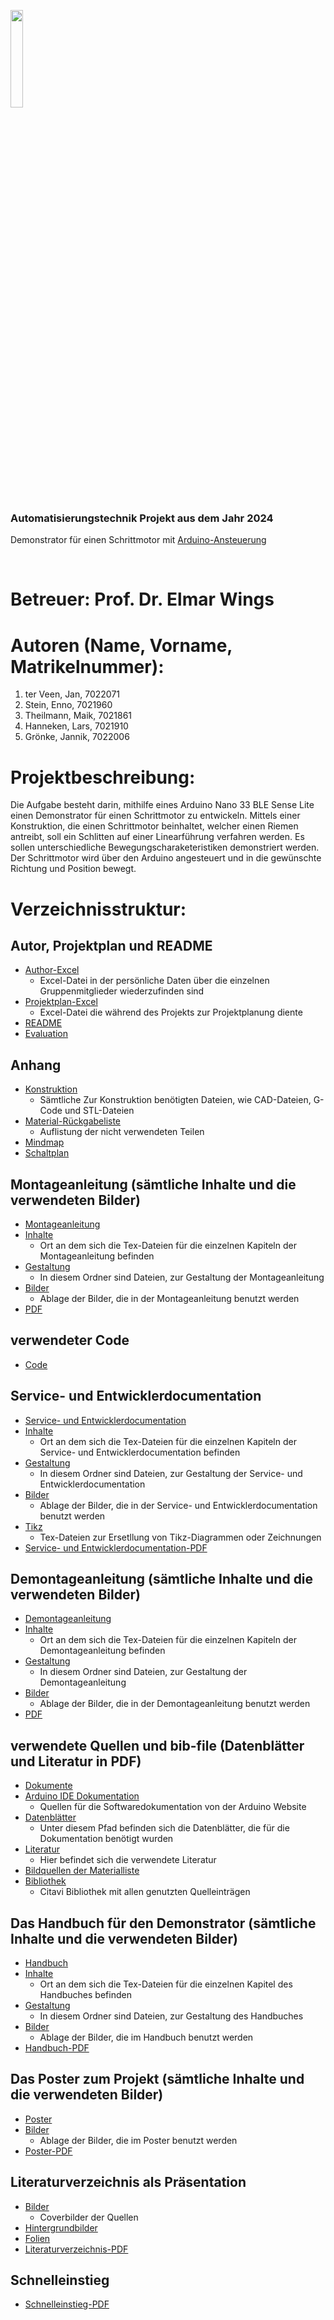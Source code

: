 <div>
  <p>
    <img width="20%" src="/DemosntratorDrauf.jpg">
  </p>
  <b><h3> Automatisierungstechnik Projekt aus dem Jahr 2024 </h3></b>
  <p> Demonstrator für einen Schrittmotor mit <a href="https://www.arduino.cc"> Arduino-Ansteuerung </a></p>
</div>
<br>

# Betreuer: Prof. Dr. Elmar Wings

# Autoren (Name, Vorname, Matrikelnummer):

1. ter Veen, Jan, 7022071
2. Stein, Enno, 7021960
3. Theilmann, Maik, 7021861
4. Hanneken, Lars, 7021910
5. Grönke, Jannik, 7022006

# Projektbeschreibung: 
Die Aufgabe besteht darin, mithilfe eines Arduino Nano 33 BLE Sense Lite einen Demonstrator für einen Schrittmotor zu entwickeln. 
Mittels einer Konstruktion, die einen Schrittmotor beinhaltet, welcher einen Riemen antreibt, soll ein Schlitten auf einer Linearführung verfahren werden. 
Es sollen unterschiedliche Bewegungscharaketeristiken demonstriert werden. Der Schrittmotor wird über den Arduino angesteuert und in die gewünschte Richtung und Position bewegt. 

# Verzeichnisstruktur: 
## Autor, Projektplan und README
- [Author-Excel](author.xlsx)
  - Excel-Datei in der persönliche Daten über die einzelnen Gruppenmitglieder wiederzufinden sind
- [Projektplan-Excel](Projektplan.xlsx)
  - Excel-Datei die während des Projekts zur Projektplanung diente
- [README](README.md)
- [Evaluation](EvaluationHW.xlsx)

## Anhang
- [Konstruktion](DemonstratorSchrittmotor/Appendix/Konstruktion)
  - Sämtliche Zur Konstruktion benötigten Dateien, wie CAD-Dateien, G-Code und STL-Dateien
- [Material-Rückgabeliste](DemonstratorSchrittmotor/Appendix/MaterialRuekgabeListe)
  - Auflistung der nicht verwendeten Teilen
- [Mindmap](DemonstratorSchrittmotor/Appendix/Mindmap)
- [Schaltplan](DemonstratorSchrittmotor/Appendix/SchaltplanFritzing)

## Montageanleitung (sämtliche Inhalte und die verwendeten Bilder)
- [Montageanleitung](DemonstratorSchrittmotor/Assembly)
- [Inhalte](DemonstratorSchrittmotor/Assembly/Chapters)
  - Ort an dem sich die Tex-Dateien für die einzelnen Kapiteln der Montageanleitung befinden
- [Gestaltung](DemonstratorSchrittmotor/Assembly/General)
  - In diesem Ordner sind Dateien, zur Gestaltung der Montageanleitung
- [Bilder](DemonstratorSchrittmotor/Assembly/Images)
  - Ablage der Bilder, die in der Montageanleitung benutzt werden
- [PDF](DemonstratorSchrittmotor/Assembly/MontageAnleitung.pdf)

## verwendeter Code
- [Code](DemonstratorSchrittmotor/Code)

## Service- und Entwicklerdocumentation
- [Service- und Entwicklerdocumentation](DemonstratorSchrittmotor/DeveloperDoc)
- [Inhalte](DemonstratorSchrittmotor/DeveloperDoc/Chapters)
  - Ort an dem sich die Tex-Dateien für die einzelnen Kapiteln der Service- und Entwicklerdocumentation befinden
- [Gestaltung](DemonstratorSchrittmotor/DeveloperDoc/General)
  - In diesem Ordner sind Dateien, zur Gestaltung der Service- und Entwicklerdocumentation
- [Bilder](DemonstratorSchrittmotor/DeveloperDoc/Images)
  - Ablage der Bilder, die in der Service- und Entwicklerdocumentation benutzt werden
- [Tikz](DemonstratorSchrittmotor/DeveloperDoc/tikz)
  - Tex-Dateien zur Ersetllung von Tikz-Diagrammen oder Zeichnungen
- [Service- und Entwicklerdocumentation-PDF](DemonstratorSchrittmotor/DeveloperDoc/DemonstratorSchrittmotor.pdf)

## Demontageanleitung (sämtliche Inhalte und die verwendeten Bilder)
- [Demontageanleitung](DemonstratorSchrittmotor/Disassembly)
- [Inhalte](DemonstratorSchrittmotor/Disassembly/Chapters)
  - Ort an dem sich die Tex-Dateien für die einzelnen Kapiteln der Demontageanleitung befinden
- [Gestaltung](DemonstratorSchrittmotor/Disassembly/General)
  - In diesem Ordner sind Dateien, zur Gestaltung der Demontageanleitung
- [Bilder](DemonstratorSchrittmotor/Disassembly/Images)
  - Ablage der Bilder, die in der Demontageanleitung benutzt werden
- [PDF](DemonstratorSchrittmotor/Disassembly/DemontageAnleitung.pdf)
  
## verwendete Quellen und bib-file (Datenblätter und Literatur in PDF)
- [Dokumente](DemonstratorSchrittmotor/Documents)
- [Arduino IDE Dokumentation](DemonstratorSchrittmotor/Documents/ArduinoIDEDoku)
  - Quellen für die Softwaredokumentation von der Arduino Website
- [Datenblätter](DemonstratorSchrittmotor/Documents/Datenblätter)
  - Unter diesem Pfad befinden sich die Datenblätter, die für die Dokumentation benötigt wurden
- [Literatur](DemonstratorSchrittmotor/Documents/Literatur)
  - Hier befindet sich die verwendete Literatur
- [Bildquellen der Materialliste](DemonstratorSchrittmotor/Documents/MateriallisteQuellen)
- [Bibliothek](DemonstratorSchrittmotor/Documents/MyLiterature.bib)
  - Citavi Bibliothek mit allen genutzten Quelleinträgen

## Das Handbuch für den Demonstrator (sämtliche Inhalte und die verwendeten Bilder)
- [Handbuch](DemonstratorSchrittmotor/Manual)
- [Inhalte](DemonstratorSchrittmotor/Manual/Chapters)
  - Ort an dem sich die Tex-Dateien für die einzelnen Kapitel des Handbuches befinden
- [Gestaltung](DemonstratorSchrittmotor/Manual/General)
  - In diesem Ordner sind Dateien, zur Gestaltung des Handbuches
- [Bilder](DemonstratorSchrittmotor/Manual/Images)
  - Ablage der Bilder, die im Handbuch benutzt werden
- [Handbuch-PDF](DemonstratorSchrittmotor/Manual/HandbuchDemonstratorSchrittmotor.pdf)

## Das Poster zum Projekt (sämtliche Inhalte und die verwendeten Bilder)
- [Poster](DemonstratorSchrittmotor/Poster)
- [Bilder](DemonstratorSchrittmotor/Poster/images)
  - Ablage der Bilder, die im Poster benutzt werden
- [Poster-PDF](DemonstratorSchrittmotor/Poster/tikzposter.pdf)

## Literaturverzeichnis als Präsentation
- [Bilder](DemonstratorSchrittmotor/Presentations/images)
  - Coverbilder der Quellen
- [Hintergrundbilder](DemonstratorSchrittmotor/Presentations/img)
- [Folien](DemonstratorSchrittmotor/Presentations/slides)
- [Literaturverzeichnis-PDF](DemonstratorSchrittmotor/Presentations/Literaturverzeichnis.pdf)

## Schnelleinstieg
- [Schnelleinstieg-PDF](DemonstratorSchrittmotor/Presentations/Literaturverzeichnis.pdf)
